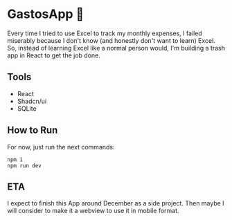 # GastosApp 💸

Every time I tried to use Excel to track my monthly expenses, I failed miserably because I don't know (and honestly don't want to learn) Excel. 
So, instead of learning Excel like a normal person would, I'm building a trash app in React to get the job done.

## Tools

* React
* Shadcn/ui
* SQLite

## How to Run

For now, just run the next commands:

```
npm i
npm run dev
```

## ETA

I expect to finish this App around December as a side project. Then maybe I will consider to make it a webview to use it in mobile format.
